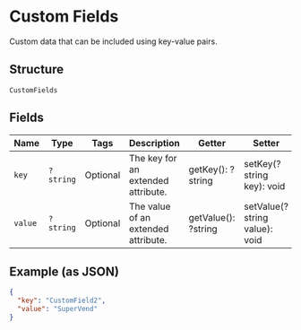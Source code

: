 
# Custom Fields

Custom data that can be included using key-value pairs.

## Structure

`CustomFields`

## Fields

| Name | Type | Tags | Description | Getter | Setter |
|  --- | --- | --- | --- | --- | --- |
| `key` | `?string` | Optional | The key for an extended attribute. | getKey(): ?string | setKey(?string key): void |
| `value` | `?string` | Optional | The value of an extended attribute. | getValue(): ?string | setValue(?string value): void |

## Example (as JSON)

```json
{
  "key": "CustomField2",
  "value": "SuperVend"
}
```

